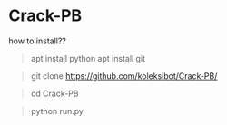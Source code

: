 # Crack-PB
how to install??

> apt install python
> apt install git


> git clone https://github.com/koleksibot/Crack-PB/


> cd Crack-PB


> python run.py
